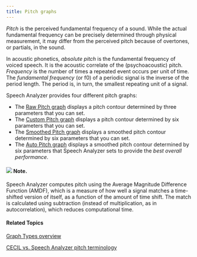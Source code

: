 ```yaml
---
title: Pitch graphs
---
```


*Pitch* is the perceived fundamental frequency of a sound. While the actual fundamental frequency can be precisely determined through physical measurement, it may differ from the perceived pitch because of overtones, or partials, in the sound.

In acoustic phonetics, *absolute pitch* is the fundamental frequency of voiced speech. It is the acoustic correlate of the (psychoacoustic) pitch. *Frequency* is the number of times a repeated event occurs per unit of time. The *fundamental frequency* (or f0) of a periodic signal is the inverse of the period length. The period is, in turn, the smallest repeating unit of a signal.

Speech Analyzer provides four different pitch graphs:

- The [Raw Pitch graph](raw-pitch) displays a pitch contour determined by three parameters that you can set.
- The [Custom Pitch graph](custom-pitch) displays a pitch contour determined by six parameters that you can set.
- The [Smoothed Pitch graph](smoothed-pitch) displays a smoothed pitch contour determined by six parameters that you can set.
- The [Auto Pitch graph](auto-pitch) displays a smoothed pitch contour determined by six parameters that Speech Analyzer sets to provide the *best overall performance*.

#### ![](../../../../images/001.png) **Note**.

Speech Analyzer computes pitch using the Average Magnitude Difference Function (AMDF), which is a measure of how well a signal matches a time-shifted version of itself, as a function of the amount of time shift. The match is calculated using subtraction (instead of multiplication, as in autocorrelation), which reduces computational time.

#### **Related Topics**
[Graph Types overview](overview)

[CECIL vs. Speech Analyzer pitch terminology](../cecil)

